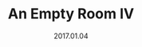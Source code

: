 ---
title: An Empty Room IV
slug: empty-room-i
source: https://photos.smugmug.com/Prints/Prints/i-qxW2n3g/0/eaedebbd/XL/empty-room-4-800-XL.png
alt: Black and white Risograph with halftone dots depecting an empty room, a radiator by a doorframe.
description: One layer Risograph on Stonehenge Cream \#110
date: 2017.01.04
edition: 10
size: 5x5 inches.
media: Risograph
type: art, risograph, edition
---